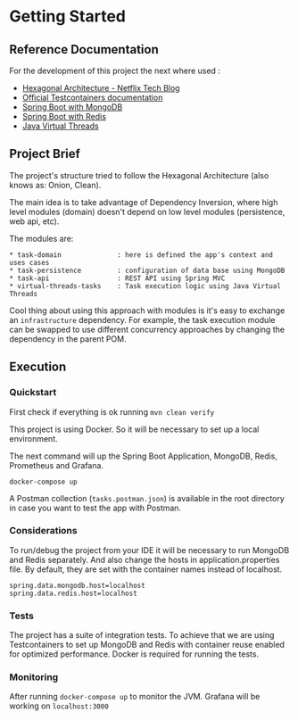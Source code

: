 # Getting Started

## Reference Documentation
For the development of this project the next where used :

* [Hexagonal Architecture - Netflix Tech Blog](https://netflixtechblog.com/ready-for-changes-with-hexagonal-architecture-b315ec967749)
* [Official Testcontainers documentation](https://www.testcontainers.org/quickstart/junit_5_quickstart/)
* [Spring Boot with MongoDB](https://www.mongodb.com/compatibility/spring-boot)
* [Spring Boot with Redis](https://spring.io/guides/gs/messaging-redis)
* [Java Virtual Threads](https://docs.oracle.com/en/java/javase/21/core/virtual-threads.html)

## Project Brief
The project's structure tried to follow the Hexagonal Architecture (also knows as: Onion, Clean).

The main idea is to take advantage of Dependency Inversion, where high level modules (domain) doesn't depend on low level modules (persistence, web api, etc).

The modules are:

    * task-domain              : here is defined the app's context and uses cases
    * task-persistence         : configuration of data base using MongoDB
    * task-api                 : REST API using Spring MVC
    * virtual-threads-tasks    : Task execution logic using Java Virtual Threads

Cool thing about using this approach with modules is it's easy to exchange an `infrastructure` dependency.
For example, the task execution module can be swapped to use different concurrency approaches by changing the dependency in the parent POM.

## Execution
### Quickstart
First check if everything is ok running `mvn clean verify`

This project is using Docker. So it will be necessary to set up a local environment. 

The next command will up the Spring Boot Application, MongoDB, Redis, Prometheus and Grafana.

``` docker-compose up ```

A Postman collection (`tasks.postman.json`) is available in the root directory in case you want to test the app with Postman. 

### Considerations
To run/debug the project from your IDE it will be necessary to run MongoDB and Redis separately.
And also change the hosts in application.properties file. By default, they are set with the container names instead of localhost.

```
spring.data.mongodb.host=localhost
spring.data.redis.host=localhost
```

### Tests
The project has a suite of integration tests. To achieve that we are using Testcontainers to set up MongoDB and Redis with container reuse enabled for optimized performance.
Docker is required for running the tests. 

### Monitoring

After running `docker-compose up` to monitor the JVM. Grafana will be working on `localhost:3000`


